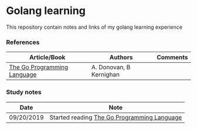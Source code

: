 # Golang learning

This repository contain notes and links of my golang learning experience

### References
|Article/Book| Authors |  Comments 
|--|--|--|
|[The Go Programming Language](https://github.com/evowilliamson/golang-learning/blob/master/resources/The%20go%20programming%20language%20(personal%20copy).pdf)|A. Donovan, B Kernighan||

### Study notes
|Date| Note |
|--|--|
|09/20/2019|Started reading [The Go Programming Language](https://github.com/evowilliamson/golang-learning/blob/master/resources/The%20go%20programming%20language%20(personal%20copy).pdf)|

<!--stackedit_data:
eyJoaXN0b3J5IjpbLTE1MjAwODYwMiwtODgwNjg2Njk5LDE4ND
M5ODQyOTEsMTg5ODgzODg3M119
-->